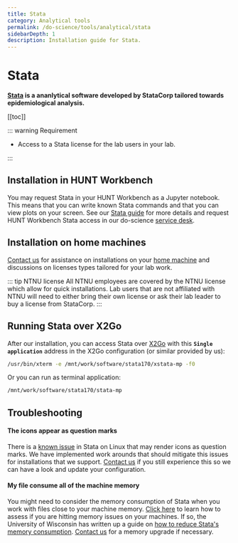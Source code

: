 ```yaml
---
title: Stata
category: Analytical tools
permalink: /do-science/tools/analytical/stata
sidebarDepth: 1
description: Installation guide for Stata.
---
```


# Stata

**[Stata](https://www.stata.com/) is a ananlytical software developed by StataCorp tailored towards epidemiological analysis.**

[[toc]]

::: warning Requirement

- Access to a Stata license for the lab users in your lab.

:::

## Installation in HUNT Workbench

You may request Stata in your HUNT Workbench as a Jupyter notebook. This means that you can write known Stata commands and that you can view plots on your screen. See our [Stata guide](/do-science/guides/stata/) for more details and request HUNT Workbench Stata access in our do-science [service desk](/do-science/do-science/service-desk/#workbench-access).

## Installation on home machines

[Contact us](/contact) for assistance on installations on your [home machine](/do-science/faq/compute/#machine-types) and discussions on licenses types tailored for your lab work.

::: tip NTNU license
All NTNU employees are covered by the NTNU license which allow for quick installations. Lab users that are not affiliated with NTNU will need to either bring their own license or ask their lab leader to buy a license from StataCorp.
:::

## Running Stata over X2Go

After our installation, you can access Stata over [X2Go](/do-science/tools/technical/x2go/) with this **`Single application`** address in the X2Go configuration (or similar provided by us):

```bash
/usr/bin/xterm -e /mnt/work/software/stata170/xstata-mp -f0
```

Or you can run as terminal application:

```bash
/mnt/work/software/stata170/stata-mp
```


## Troubleshooting

#### The icons appear as question marks

There is a [known issue](https://www.statalist.org/forums/filedata/fetch?id=1351289&d=1469795531&type=full) in Stata on Linux that may render icons as question marks. We have implemented work arounds that should mitigate this issues for installations that we support. [Contact us](/contact) if you still experience this so we can have a look and update your configuration.

#### My file consume all of the machine memory

You might need to consider the memory consumption of Stata when you work with files close to your machine memory. [Click here](/do-science/faq/compute/#is-my-process-hitting-memory-issues) to learn how to assess if you are hitting memory issues on your machines. If so, the University of Wisconsin has written up a guide on [how to reduce Stata's memory consumption](https://www.ssc.wisc.edu/sscc/pubs/stata_memory.htm). [Contact us](/contact) for a memory upgrade if necessary.



